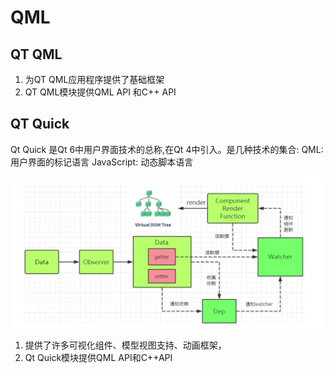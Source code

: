 # QML

## QT QML 
1. 为QT QML应用程序提供了基础框架
2. QT QML模块提供QML API 和C++ API

## QT Quick
Qt Quick
是Qt 6中用户界面技术的总称,在Qt 4中引入。是几种技术的集合:
QML: 用户界面的标记语言
JavaScript: 动态脚本语言

![avatar](/images/img/2022-01-03-211219.png)

1. 提供了许多可视化组件、模型视图支持、动画框架，
2. Qt Quick模块提供QML API和C++API
